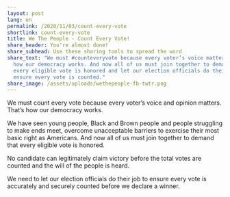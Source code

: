 ```yaml
---
layout: post
lang: en
permalink: /2020/11/03/count-every-vote
shortlink: count-every-vote
title: We The People - Count Every Vote!
share_header: You're almost done!
share_subhead: Use these sharing tools to spread the word
share_text: "We must #counteveryvote because every voter’s voice matters. That’s
  how our democracy works. And now all of us must join together to demand that
  every eligible vote is honored and let our election officials do their job to
  ensure every vote is counted."
share_image: /assets/uploads/wethepeople-fb-twtr.png
---
```

We must count every vote because every voter’s voice and opinion matters. That’s how our democracy works. 

We have seen young people, Black and Brown people and people struggling to make ends meet, overcome unacceptable barriers to exercise their most basic right as Americans. And now all of us must join together to demand that every eligible vote is honored. 

No candidate can legitimately claim victory before the total votes are counted and the will of the people is heard. 

We need to let our election officials do their job to ensure every vote is accurately and securely counted before we declare a winner.